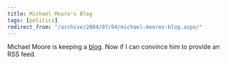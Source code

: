 ```yaml
---
title: Michael Moore's Blog
tags: [politics]
redirect_from: "/archive/2004/07/04/michael-moores-blog.aspx/"
---
```


Michael Moore is keeping a
[blog](http://www.michaelmoore.com/words/diary/index.php). Now if I can
convince him to provide an RSS feed.

